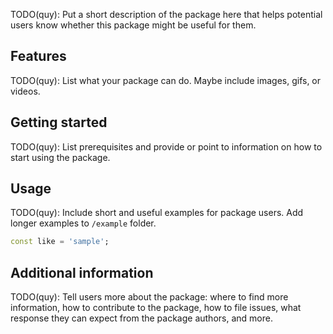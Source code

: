 <!-- 
This README describes the package. If you publish this package to pub.dev,
this README's contents appear on the landing page for your package.

For information about how to write a good package README, see the guide for
[writing package pages](https://dart.dev/guides/libraries/writing-package-pages). 

For general information about developing packages, see the Dart guide for
[creating packages](https://dart.dev/guides/libraries/create-library-packages)
and the Flutter guide for
[developing packages and plugins](https://flutter.dev/developing-packages). 
-->

TODO(quy): Put a short description of the package here that helps potential users
know whether this package might be useful for them.

## Features

TODO(quy): List what your package can do. Maybe include images, gifs, or videos.

## Getting started

TODO(quy): List prerequisites and provide or point to information on how to
start using the package.

## Usage

TODO(quy): Include short and useful examples for package users. Add longer examples
to `/example` folder. 

```dart
const like = 'sample';
```

## Additional information

TODO(quy): Tell users more about the package: where to find more information, how to 
contribute to the package, how to file issues, what response they can expect 
from the package authors, and more.
